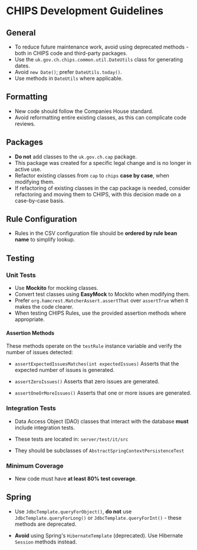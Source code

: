 # CHIPS Development Guidelines

## General

- To reduce future maintenance work, avoid using deprecated methods - both in
CHIPS code and third-party packages.
- Use the `uk.gov.ch.chips.common.util.DateUtils` class for generating
dates.
- Avoid `new Date()`; prefer `DateUtils.today()`.
- Use methods in `DateUtils` where applicable.

## Formatting

- New code should follow the Companies House standard.
- Avoid reformatting entire existing classes, as this can complicate code
reviews.

## Packages

- **Do not** add classes to the `uk.gov.ch.cap` package.
- This package was created for a specific legal change and is no longer in
active use.
- Refactor existing classes from `cap` to `chips` **case by case**, when
modifying them.
- If refactoring of existing classes in the cap package is needed, consider
refactoring and moving them to CHIPS, with this decision made on a case-by-case
basis.

## Rule Configuration

- Rules in the CSV configuration file should be **ordered by rule bean name**
to simplify lookup.

## Testing

### Unit Tests

- Use **Mockito** for mocking classes.
- Convert test classes using **EasyMock** to Mockito when modifying them.
- Prefer `org.hamcrest.MatcherAssert.assertThat` over `assertTrue` when it
makes the code clearer.
- When testing CHIPS Rules, use the provided assertion methods where
appropriate.

#### Assertion Methods

These methods operate on the `testRule` instance variable and verify the number
of issues detected:

- `assertExpectedIssuesMatches(int expectedIssues)`
Asserts that the expected number of issues is generated.

- `assertZeroIssues()`
Asserts that zero issues are generated.

- `assertOneOrMoreIssues()`
Asserts that one or more issues are generated.

### Integration Tests

- Data Access Object (DAO) classes that interact with the database **must**
include integration tests.

- These tests are located in: `server/test/it/src`
- They should be subclasses of `AbstractSpringContextPersistenceTest`

### Minimum Coverage

- New code must have **at least 80% test coverage**.

## Spring

- Use `JdbcTemplate.queryForObject()`,
**do not** use `JdbcTemplate.queryForLong()` or
`JdbcTemplate.queryForInt()` - these methods are deprecated.

- **Avoid** using Spring's `HibernateTemplate` (deprecated).
Use Hibernate `Session` methods instead.
